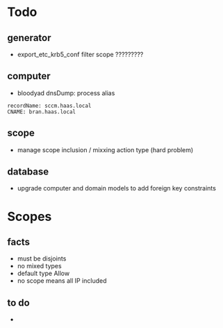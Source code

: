 # Todo

## generator
* export_etc_krb5_conf filter scope ?????????

## computer
* bloodyad dnsDump: process alias 
```
recordName: sccm.haas.local
CNAME: bran.haas.local
```
## scope
* manage scope inclusion / mixxing action type (hard problem)
## database
* upgrade computer and domain models to add foreign key constraints


# Scopes
## facts 
* must be disjoints 
* no mixed types
* default type Allow
* no scope means all IP included

## to do
* 